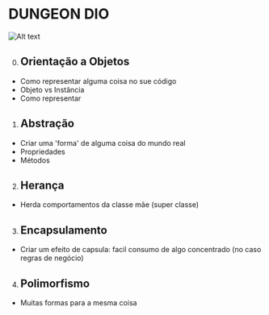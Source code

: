 <H1> DUNGEON DIO </H1>

![Alt text](https://static.wikia.nocookie.net/finalfantasy/images/4/45/FFI_PSP_menu_principal.jpg/revision/latest?cb=20141202084331&path-prefix=pt-br "Optional title")


0. <H2> Orientação a Objetos </H2>
- Como representar alguma coisa no sue código
- Objeto vs Instância
- Como representar


1. <H2> Abstração </H2>
- Criar uma 'forma' de alguma coisa do mundo real
- Propriedades
- Métodos

2. <H2> Herança </H2>
- Herda comportamentos da classe mãe (super classe)

3. <H2> Encapsulamento </H2>
- Criar um efeito de capsula: facil consumo de algo concentrado (no caso regras de negócio)

4. <H2> Polimorfismo </H2>
- Muitas formas para a mesma coisa
